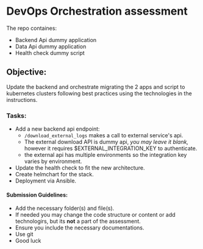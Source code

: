 # DevOps Orchestration assessment

The repo containes:
- Backend Api dummy application
- Data Api dummy application
- Health check dummy script

## Objective:
Update the backend and orchestrate migrating the 2 apps and script to kubernetes clusters following best practices using the technologies in the instructions.

### Tasks:
- Add a new backend api endpoint:
  - ```/download_external_logs``` makes a call to external service's api.
  - The external download API is dummy api, _you may leave it blank,_ however it requires $EXTERNAL_INTEGRATION_KEY to authenticate.
  - the external api has multiple environments so the integration key varies by environment.
- Update the health check to fit the new architecture.
- Create helmchart for the stack.
- Deployment via Ansible.

#### Submission Guidelines:
- Add the necessary folder(s) and file(s).
- If needed you may change the code structure or content or add technologirs, but its **not** a part of the assessment.
- Ensure you include the necessary documentations.
- Use git
- Good luck
